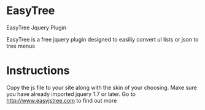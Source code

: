 EasyTree
========

EasyTree Jquery Plugin


EasyTree is a free jquery plugin designed to easiliy convert ul lists or json to tree menus

Instructions
=============

Copy the js file to your site along with the skin of your choosing. 
Make sure you have already imported jquery 1.7 or later.
Go to http://www.easyjstree.com to find out more
